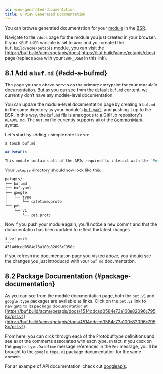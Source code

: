 ```yaml
---
id: view-generated-documentation
title: 8 View Generated Documentation
---
```


You can browse generated documentation for your [module](../bsr/overview.md#module) in the
[BSR](../bsr/overview.md).

Navigate to the `/docs` page for the module you just created in your browser. If your
`$BUF_USER` variable is set to `acme` and you created the `buf.build/acme/petapis`
module, you can visit the [https://buf.build/acme/petapis/docs](https://buf.build/acme/petapis/docs)
page (replace `acme` with your `$BUF_USER` in this link).

## 8.1 Add a `buf.md` {#add-a-bufmd}

The page you see above serves as the primary entrypoint for your module's documentation. But
as you can see from the default `buf.md` content, we currently don't have any module-level
documentation.

You can update the module-level documentation page by creating a `buf.md` in the same directory
as your module's [`buf.yaml`](../configuration/v1/buf-yaml.md), and pushing it up to the BSR.
In this way, the `buf.md` file is analogous to a GitHub repository's `README.md`. The `buf.md` file
currently supports all of the [CommonMark](https://commonmark.org) syntax.

Let's start by adding a simple note like so:

```terminal
$ touch buf.md
```

```markdown title="buf.md"
## PetAPIs

This module contains all of the APIs required to interact with the `PetStoreService`.
```

Your `petapis` directory should now look like this:

```sh
petapis/
├── buf.md
├── buf.yaml
├── google
│   └── type
│       └── datetime.proto
└── pet
    └── v1
        └── pet.proto
```

Now if you push your module again, you'll notice a new commit and that the documentation has been
updated to reflect the latest changes:

```terminal
$ buf push
---
4514ddced0584e73a100e82096c7958c
```

If you refresh the documentation page you visited above, you should see the changes you just
introduced with your `buf.md` documentation.

## 8.2 Package Documentation {#package-documentation}

As you can see from the module documentation page, both the `pet.v1` and `google.type`
packages are available as links. Click on the `pet.v1` link to navigate to its
package documentation at [https://buf.build/acme/petapis/docs/4514ddced0584e73a100e82096c7958c/pet.v1](https://buf.build/acme/petapis/docs/4514ddced0584e73a100e82096c7958c/pet.v1).

From here, you can click through each of the Protobuf type definitions and see all of
the comments associated with each type. In fact, if you click on the `google.type.DateTime`
message referenced in the `Pet` message, you'll be brought to the `google.type.v1` package
documentation for the same commit.

For an example of API documentation, check out [googleapis](https://buf.build/googleapis/googleapis/docs).

